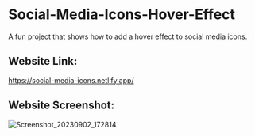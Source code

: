 # Social-Media-Icons-Hover-Effect
A fun project that shows how to add a hover effect to social media icons.

## Website Link:
https://social-media-icons.netlify.app/

## Website Screenshot:

![Screenshot_20230902_172814](https://github.com/nayera540/Social-Media-Icons-Hover-Effect/assets/69148381/c03ff80d-c6a8-4a52-9d88-59d4a331a830)


